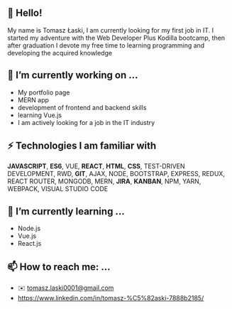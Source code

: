 ## 👋 Hello!

My name is Tomasz Łaski, I am currently looking for my first job in IT. I started my adventure with the Web Developer Plus Kodilla bootcamp, then after graduation I devote my free time to learning programming and developing the acquired knowledge
## 🔭 I’m currently working on ...
* My portfolio page
* MERN app
* development of frontend and backend skills
* learning Vue.js
* I am actively looking for a job in the IT industry
## ⚡ Technologies I am familiar with

**JAVASCRIPT**, **ES6**, VUE, **REACT**, **HTML**, **CSS**, TEST-DRIVEN DEVELOPMENT, RWD, **GIT**, AJAX, NODE, BOOTSTRAP, EXPRESS, REDUX, REACT ROUTER, MONGODB, MERN, **JIRA**, **KANBAN**, NPM, YARN, WEBPACK, VISUAL STUDIO CODE

## 🌱 I’m currently learning ...
* Node.js
* Vue.js
* React.js

## 📫 How to reach me: ...
* ✉️ tomasz.laski0001@gmail.com
* https://www.linkedin.com/in/tomasz-%C5%82aski-7888b2185/
